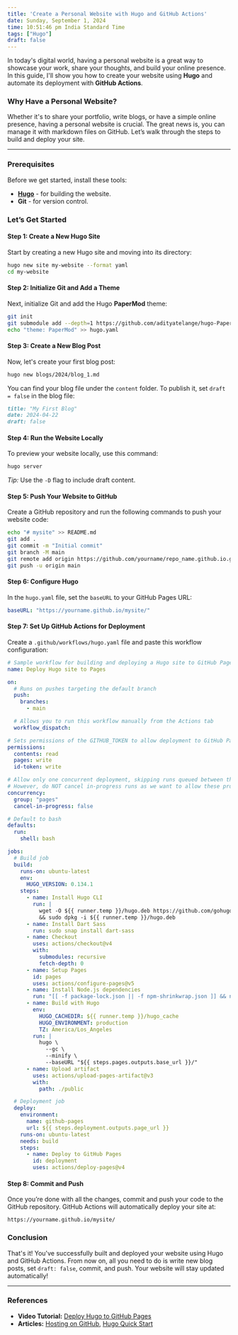 ```yaml
---
title: 'Create a Personal Website with Hugo and GitHub Actions'
date: Sunday, September 1, 2024
time: 10:51:46 pm India Standard Time
tags: ["Hugo"]
draft: false
---
```


In today's digital world, having a personal website is a great way to showcase your work, share your thoughts, and build your online presence. In this guide, I'll show you how to create your website using **Hugo** and automate its deployment with **GitHub Actions**.

### Why Have a Personal Website?

Whether it's to share your portfolio, write blogs, or have a simple online presence, having a personal website is crucial. The great news is, you can manage it with markdown files on GitHub. Let’s walk through the steps to build and deploy your site.
***

### Prerequisites

Before we get started, install these tools:

- [**Hugo**](https://gohugo.io/installation/) - for building the website.
- **Git** - for version control.

### Let’s Get Started

#### Step 1: Create a New Hugo Site

Start by creating a new Hugo site and moving into its directory:

```bash
hugo new site my-website --format yaml
cd my-website
```

#### Step 2: Initialize Git and Add a Theme

Next, initialize Git and add the Hugo **PaperMod** theme:

```bash
git init
git submodule add --depth=1 https://github.com/adityatelange/hugo-PaperMod.git themes/PaperMod
echo "theme: PaperMod" >> hugo.yaml
```

#### Step 3: Create a New Blog Post

Now, let's create your first blog post:

```bash
hugo new blogs/2024/blog_1.md
```

You can find your blog file under the `content` folder. To publish it, set `draft = false` in the blog file:

```md
title: "My First Blog"
date: 2024-04-22
draft: false
```

#### Step 4: Run the Website Locally

To preview your website locally, use this command:

```bash
hugo server
```

*Tip:* Use the `-D` flag to include draft content.

#### Step 5: Push Your Website to GitHub

Create a GitHub repository and run the following commands to push your website code:

```bash
echo "# mysite" >> README.md
git add .
git commit -m "Initial commit"
git branch -M main
git remote add origin https://github.com/yourname/repo_name.github.io.git
git push -u origin main
```

#### Step 6: Configure Hugo

In the `hugo.yaml` file, set the `baseURL` to your GitHub Pages URL:

```yaml
baseURL: "https://yourname.github.io/mysite/"
```

#### Step 7: Set Up GitHub Actions for Deployment

Create a `.github/workflows/hugo.yaml` file and paste this workflow configuration:

```yaml
# Sample workflow for building and deploying a Hugo site to GitHub Pages
name: Deploy Hugo site to Pages

on:
  # Runs on pushes targeting the default branch
  push:
    branches:
      - main

  # Allows you to run this workflow manually from the Actions tab
  workflow_dispatch:

# Sets permissions of the GITHUB_TOKEN to allow deployment to GitHub Pages
permissions:
  contents: read
  pages: write
  id-token: write

# Allow only one concurrent deployment, skipping runs queued between the run in-progress and latest queued.
# However, do NOT cancel in-progress runs as we want to allow these production deployments to complete.
concurrency:
  group: "pages"
  cancel-in-progress: false

# Default to bash
defaults:
  run:
    shell: bash

jobs:
  # Build job
  build:
    runs-on: ubuntu-latest
    env:
      HUGO_VERSION: 0.134.1
    steps:
      - name: Install Hugo CLI
        run: |
          wget -O ${{ runner.temp }}/hugo.deb https://github.com/gohugoio/hugo/releases/download/v${HUGO_VERSION}/hugo_extended_${HUGO_VERSION}_linux-amd64.deb \
          && sudo dpkg -i ${{ runner.temp }}/hugo.deb          
      - name: Install Dart Sass
        run: sudo snap install dart-sass
      - name: Checkout
        uses: actions/checkout@v4
        with:
          submodules: recursive
          fetch-depth: 0
      - name: Setup Pages
        id: pages
        uses: actions/configure-pages@v5
      - name: Install Node.js dependencies
        run: "[[ -f package-lock.json || -f npm-shrinkwrap.json ]] && npm ci || true"
      - name: Build with Hugo
        env:
          HUGO_CACHEDIR: ${{ runner.temp }}/hugo_cache
          HUGO_ENVIRONMENT: production
          TZ: America/Los_Angeles
        run: |
          hugo \
            --gc \
            --minify \
            --baseURL "${{ steps.pages.outputs.base_url }}/"          
      - name: Upload artifact
        uses: actions/upload-pages-artifact@v3
        with:
          path: ./public

  # Deployment job
  deploy:
    environment:
      name: github-pages
      url: ${{ steps.deployment.outputs.page_url }}
    runs-on: ubuntu-latest
    needs: build
    steps:
      - name: Deploy to GitHub Pages
        id: deployment
        uses: actions/deploy-pages@v4 
```

#### Step 8: Commit and Push

Once you’re done with all the changes, commit and push your code to the GitHub repository. GitHub Actions will automatically deploy your site at:

```
https://yourname.github.io/mysite/
```

### Conclusion

That's it! You've successfully built and deployed your website using Hugo and GitHub Actions. From now on, all you need to do is write new blog posts, set `draft: false`, commit, and push. Your website will stay updated automatically!

***

### References

- **Video Tutorial:** [Deploy Hugo to GitHub Pages](https://youtu.be/_QSr2_pxIJs?si=W4HCuWr29bkutc8t)
- **Articles:** [Hosting on GitHub](https://gohugo.io/hosting-and-deployment/hosting-on-github/), [Hugo Quick Start](https://gohugo.io/getting-started/quick-start/)
